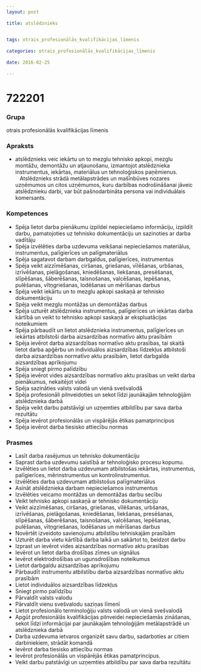 ```yaml
---
layout: post
    
title: atslēdznieks

    
tags: otrais_profesionālās_kvalifikācijas_līmenis
    
categories: otrais_profesionālās_kvalifikācijas_līmenis
    
date: 2016-02-25
    
---
```

# 722201

### Grupa
otrais profesionālās kvalifikācijas līmenis


### Apraksts

*  atslēdznieks veic iekārtu un to mezglu tehnisko apkopi, mezglu montāžu, demontāžu un atjaunošanu, izmantojot atslēdznieka instrumentus, iekārtas, materiālus un tehnoloģiskos paņēmienus.     Atslēdznieks strādā metālapstrādes un mašīnbūves nozares uzņēmumos un citos uzņēmumos, kuru darbības nodrošināšanai jāveic atslēdznieku darbi, var būt pašnodarbināta persona vai individuālais komersants.

### Kompetences

* Spēja lietot darba pienākumu izpildei nepieciešamo informāciju, izpildīt darbu, pamatojoties uz tehnisko dokumentāciju un sazinoties ar darba vadītāju
* Spēja izvēlēties darba uzdevuma veikšanai nepieciešamos materiālus, instrumentus, palīgierīces un palīgmateriālus
* Spēja sagatavot darbam darbgaldus, palīgierīces, instrumentus
* Spēja veikt aizzīmēšanas, ciršanas, griešanas, vīlēšanas, urbšanas, izrīvēšanas, pielāgošanas, kniedēšanas, liekšanas, presēšanas, slīpēšanas, šāberēšanas, taisnošanas, valcēšanas, lepēšanas, pulēšanas, vītņgriešanas, lodēšanas un mērīšanas darbus
* Spēja veikt iekārtu un to mezglu apkopi saskaņā ar tehnisko dokumentāciju
* Spēja veikt mezglu montāžas un demontāžas darbus
* Spēja uzturēt atslēdznieka instrumentus, palīgierīces un iekārtas darba kārtībā un veikt to tehnisko apkopi saskaņā ar ekspluatācijas noteikumiem
* Spēja pārbaudīt un lietot atslēdznieka instrumentus, palīgierīces un iekārtas atbilstoši darba aizsardzības normatīvo aktu prasībām
* Spēja ievērot darba aizsardzības normatīvo aktu prasības, tai skaitā lietot darba apģērbu un individuālos aizsardzības līdzekļus atbilstoši darba aizsardzības normatīvo aktu prasībām, lietot darbgalda aizsardzības aprīkojumu
* Spēja sniegt pirmo palīdzību
* Spēja ievērot vides aizsardzības normatīvo aktu prasības un veikt darba pienākumus, nekaitējot videi
* Spēja sazināties valsts valodā un vienā svešvalodā
* Spēja profesionāli pilnveidoties un sekot līdzi jaunākajām tehnoloģijām atslēdznieka darbā
* Spēja veikt darbu patstāvīgi un uzņemties atbildību par sava darba rezultātu
* Spēja ievērot profesionālās un vispārējās ētikas pamatprincipus
* Spēja ievērot darba tiesisko attiecību normas

### Prasmes 
* Lasīt darba rasējumus un tehnisko dokumentāciju
* Saprast darba uzdevumu saistībā ar tehnoloģisko procesu kopumu.
* Izvēlēties un lietot darba uzdevumam atbilstošas iekārtas, instrumentus, palīgierīces, mērinstrumentus un kontrolinstrumentus.
* Izvēlēties darba uzdevumam atbilstošus palīgmateriālus
* Asināt atslēdznieka darbam nepieciešamos instrumentus
* Izvēlēties veicamo montāžas un demontāžas darbu secību
* Veikt tehnisko apkopi saskaņā ar tehnisko dokumentāciju
* Veikt aizzīmēšanas, ciršanas, griešanas, vīlēšanas, urbšanas, izrīvēšanas, pielāgošanas, kniedēšanas, liekšanas, presēšanas, slīpēšanas, šāberēšanas, taisnošanas, valcēšanas, lepēšanas, pulēšanas, vītņgriešanas, lodēšanas un mērīšanas darbus
* Novērtēt izveidoto savienojumu atbilstību tehniskajām prasībām
* Uzturēt darba vietu kārtībā darba laikā un sakārtot to, beidzot darbu
* Izprast un ievērot vides aizsardzības normatīvo aktu prasības
* Ievērot un lietot darba drošības zīmes un signālus
* Ievērot elektrodrošības un ugunsdrošības noteikumus
* Lietot darbgaldu aizsardzības aprīkojumu
* Pārbaudīt instrumentu atbilstību darba aizsardzības normatīvo aktu prasībām
* Lietot individuālos aizsardzības līdzekļus
* Sniegt pirmo palīdzību
* Pārvaldīt valsts valodu
* Pārvaldīt vienu svešvalodu saziņas līmenī
* Lietot profesionālo terminoloģiju valsts valodā un vienā svešvalodā
* Apgūt profesionālās kvalifikācijas pilnveidei nepieciešamās zināšanas, sekot līdzi informācijai par jaunākajām tehnoloģijām metālapstrādē un atslēdznieka darbā
* Darba uzdevuma ietvaros organizēt savu darbu, sadarboties ar citiem darbiniekiem, strādāt komandā
* Ievērot darba tiesisko attiecību normas
* Ievērot profesionālās un vispārējās ētikas pamatprincipus.
* Veikt darbu patstāvīgi un uzņemties atbildību par sava darba rezultātu